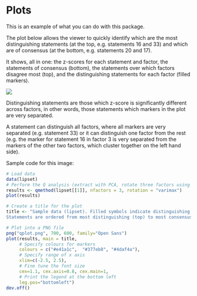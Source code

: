 # Plots

This is an example of what you can do with this package.
 
The plot below allows the viewer to quickly identify which are the most distinguishing statements (at the top, e.g. statements 16 and 33) and which are of consensus (at the bottom, e.g. statements 20 and 17). 

It shows, all in one: the z-scores for each statement and factor, the statements of consensus (bottom), the statements over which factors disagree most (top), and the distinguishing statements for each factor (filled markers).


![](http://aiorazabala.net/wp-content/uploads/2017/01/qplot-2.png)

Distinguishing statements are those which z-score is significantly different across factors, in other words, those statements which markers in the plot are very separated. 

A statement can distinguish all factors, where all markers are very separated (e.g. statement 33) or it can distinguish one factor from the rest (e.g. the marker for statement 16 in factor 3 is very separated from the markers of the other two factors, which cluster together on the left hand side). 


Sample code for this image:

```r 
# Load data
data(lipset)
# Perform the Q analysis (extract with PCA, rotate three factors using varimax)
results <- qmethod(lipset[[1]], nfactors = 3, rotation = "varimax")
plot(results)

# Create a title for the plot
title <- "Sample data (lipset). Filled symbols indicate distinguishing statements.
Statements are ordered from most distinguishing (top) to most consensus (bottom)"

# Plot into a PNG file
png("qplot.png", 700, 600, family="Open Sans")
plot(results, main = title,
     # Specify colours for markers
     colours = c("#e41a1c",  "#377eb8", "#4daf4a"),
     # Specify range of x axis 
     xlim=c(-2.5, 2.5), 
     # Fine tune the font size
     cex=1.1, cex.axis=0.8, cex.main=1,
     # Print the legend at the bottom left
     leg.pos="bottomleft")
dev.off()
```
